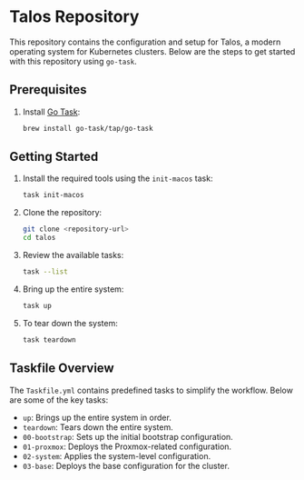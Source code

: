 # Talos Repository

This repository contains the configuration and setup for Talos, a modern operating system for Kubernetes clusters. Below are the steps to get started with this repository using `go-task`.

## Prerequisites

1. Install [Go Task](https://taskfile.dev/):
   ```bash
   brew install go-task/tap/go-task
   ```

## Getting Started

1. Install the required tools using the `init-macos` task:
   ```bash
   task init-macos
   ```

2. Clone the repository:
   ```bash
   git clone <repository-url>
   cd talos
   ```

3. Review the available tasks:
   ```bash
   task --list
   ```

4. Bring up the entire system:
   ```bash
   task up
   ```

5. To tear down the system:
   ```bash
   task teardown
   ```

## Taskfile Overview

The `Taskfile.yml` contains predefined tasks to simplify the workflow. Below are some of the key tasks:

- `up`: Brings up the entire system in order.
- `teardown`: Tears down the entire system.
- `00-bootstrap`: Sets up the initial bootstrap configuration.
- `01-proxmox`: Deploys the Proxmox-related configuration.
- `02-system`: Applies the system-level configuration.
- `03-base`: Deploys the base configuration for the cluster.
